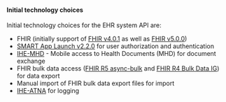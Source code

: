 #### Initial technology choices

Initial technology choices for the EHR system API are:

* FHIR (initially support of [FHIR v4.0.1](https://hl7.org/fhir/R4/) as well as [FHIR v5.0.0](https://hl7.org/fhir/R5/))
* [SMART App Launch v2.2.0](https://build.fhir.org/ig/HL7/smart-app-launch/index.html)  for user authorization and authentication
* [IHE-MHD](https://profiles.ihe.net/ITI/MHD/index.html) - Mobile access to Health Documents (MHD) for document exchange
* FHIR bulk data access ([FHIR R5 async-bulk](https://hl7.org/fhir/R5/async-bulk.html) and [FHIR R4  Bulk Data IG](https://hl7.org/fhir/uv/bulkdata/)) for data export
* Manual import of FHIR bulk data export files for import
* [IHE-ATNA](https://wiki.ihe.net/index.php/Add_RESTful_Query_and_Feed_to_ATNA) for logging
